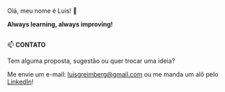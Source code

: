 Olá, meu nome é Luis! 👋




**Always learning, always improving!**


## 
📫 **CONTATO**

Tem alguma proposta, sugestão ou quer trocar uma ideia? 

Me envie um e-mail: luisgreimberg@gmail.com ou me manda um alô pelo [LinkedIn](https://www.linkedin.com/in/luisreimberg/)!
